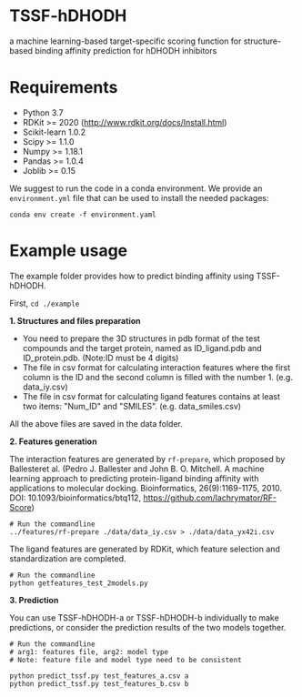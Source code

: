 # TSSF-hDHODH
a machine learning-based target-specific scoring function for structure-based binding affinity prediction for hDHODH inhibitors

# Requirements
* Python 3.7
* RDKit >= 2020 (http://www.rdkit.org/docs/Install.html)
* Scikit-learn 1.0.2
* Scipy >= 1.1.0
* Numpy >= 1.18.1
* Pandas >= 1.0.4
* Joblib >= 0.15

We suggest to run the code in a conda environment. We provide an `environment.yml` file that can be used to install the needed packages:

`conda env create -f environment.yaml `

# Example usage
The example folder provides how to predict binding affinity using TSSF-hDHODH.

First, `cd ./example`

**1. Structures and files preparation**

- You need to prepare the 3D structures in pdb format of the test compounds and the target protein, named as ID_ligand.pdb and ID_protein.pdb. (Note:ID must be 4 digits)
- The file in csv format for calculating interaction features where the first column is the ID and the second column is filled with the number 1. (e.g. data_iy.csv)
- The file in csv format for calculating ligand features contains at least two items: "Num_ID" and "SMILES". (e.g. data_smiles.csv)

All the above files are saved in the data folder.

**2. Features generation**

The interaction features are generated by `rf-prepare`, which proposed by Ballesteret al. (Pedro J. Ballester and John B. O. Mitchell. A machine learning approach to predicting protein-ligand binding affinity with applications to molecular docking. Bioinformatics, 26(9):1169-1175, 2010. DOI: 10.1093/bioinformatics/btq112, https://github.com/lachrymator/RF-Score)

```
# Run the commandline
../features/rf-prepare ./data/data_iy.csv > ./data/data_yx42i.csv
```
The ligand features are generated by RDKit, which feature selection and standardization are completed.

```
# Run the commandline
python getfeatures_test_2models.py
```

**3. Prediction**

You can use TSSF-hDHODH-a or TSSF-hDHODH-b individually to make predictions, or consider the prediction results of the two models together.

```
# Run the commandline
# arg1: features file, arg2: model type
# Note: feature file and model type need to be consistent

python predict_tssf.py test_features_a.csv a
python predict_tssf.py test_features_b.csv b
```




